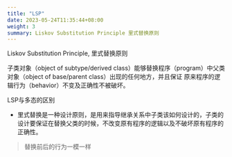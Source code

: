 ```yaml
---
title: "LSP"
date: 2023-05-24T11:35:44+08:00
weight: 3
summary: Liskov Substitution Principle 里式替换原则
---
```


Liskov Substitution Principle, 里式替换原则

子类对象（object of subtype/derived class）能够替换程序（program）中父类对象（object of base/parent class）出现的任何地方，并且保证
原来程序的逻辑行为（behavior）不变及正确性不被破坏。

LSP与多态的区别

- 里式替换是一种设计原则，是用来指导继承关系中子类该如何设计的，子类的设计要保证在替换父类的时候，不改变原有程序的逻辑以及不破坏原有程序的正确性。

> 替换前后的行为一模一样
